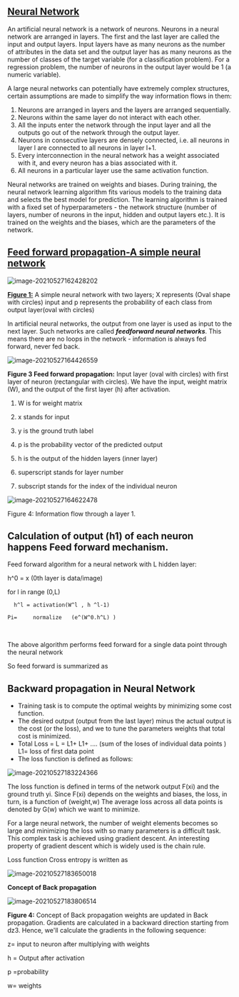


## **<u>Neural Network</u>** 

An artificial neural network is a network of neurons. Neurons in a neural network are arranged in layers. The first and the last layer are called the input and output layers. Input layers have as many neurons as the number of attributes in the data set and the output layer has as many neurons as the number of classes of the target variable (for a classification problem). For a regression problem, the number of neurons in the output layer would be 1 (a numeric variable).



A large neural networks can potentially have extremely complex structures, certain assumptions are made to simplify the way information flows in them:

1. Neurons are arranged in layers and the layers are arranged sequentially.
2. Neurons within the same layer do not interact with each other.
3. All the inputs enter the network through the input layer and all the outputs go out of the network through the output layer.
4. Neurons in consecutive layers are densely connected, i.e. all neurons in layer l are connected to all neurons in layer l+1.
5. Every interconnection in the neural network has a weight associated with it, and every neuron has a bias associated with it.
6. All neurons in a particular layer use the same activation function.



Neural networks are trained on weights and biases.
During training, the neural network learning algorithm fits various models to the training data and selects the best model for prediction. The learning algorithm is trained with a fixed set of hyperparameters - the network structure (number of layers, number of neurons in the input, hidden and output layers etc.). It is trained on the weights and the biases, which are the parameters of the network.

## <u>Feed forward propagation-A simple neural network</u>

![image-20210527162428202](C:\Users\sunny\AppData\Roaming\Typora\typora-user-images\image-20210527162428202.png)

<u>**Figure 1:**</u> A simple neural network with two layers; X represents (Oval shape with circles) input and p represents the probability of each class from output layer(oval with circles) 

In artificial neural networks, the output from one layer is used as input to the next layer. Such networks are called ***feedforward neural networks***. This means there are no loops in the network - information is always fed forward, never fed back.

![image-20210527164426559](C:\Users\sunny\AppData\Roaming\Typora\typora-user-images\image-20210527164426559.png)

**Figure 3 Feed forward propagation:** Input layer (oval with circles) with first layer of neuron (rectangular with circles). We have the input, weight matrix (W),  and the output of the first layer (h) after activation. 



1. W is for weight matrix

2. x stands for input

3. y is the ground truth label

4. p is the probability vector of the predicted output

5. h is the output of the hidden layers (inner layer)

6. superscript stands for layer number

7. subscript stands for the index of the individual neuron

   

![image-20210527164622478](C:\Users\sunny\AppData\Roaming\Typora\typora-user-images\image-20210527164622478.png)

Figure 4: Information flow through a layer 1. 



## Calculation of output (h1) of each neuron happens Feed forward mechanism. 

Feed forward algorithm for a neural network with L hidden layer: 

h^0  = x (0th layer is data/image)

for l in range (0,L)

  	  h^l = activation(W^l , h ^l-1)

   	Pi= 	normalize	(e^(W^0.h^L) )

​      

The above algorithm performs feed forward for a single data point through the neural network

So feed forward is summarized as 



## Backward propagation in Neural Network  

- Training task is to compute the optimal weights by minimizing some cost function.
-  The desired output (output from the last layer) minus the actual output is the cost (or the loss), and we to tune the parameters weights that total cost is minimized.
- Total Loss = L = L1+ L1+ .... (sum of the loses of individual data points ) L1= loss of first data point 
- The loss function is defined as follows:

![image-20210527183224366](C:\Users\sunny\AppData\Roaming\Typora\typora-user-images\image-20210527183224366.png)

The loss function is defined in terms of the network output F(xi) and the ground truth yi. Since F(xi) depends on the weights and biases, the loss, in turn, is a function of (weight,w)	The average loss across all data points is denoted by G(w) which we want to minimize.

For a large neural network, the number of weight elements becomes so large and minimizing the loss with so many parameters is a difficult task. This complex task is achieved using gradient descent. An interesting property of gradient descent which is widely used is the chain rule.

Loss function  Cross entropy is written as 

![image-20210527183650018](C:\Users\sunny\AppData\Roaming\Typora\typora-user-images\image-20210527183650018.png)

**Concept of Back propagation**

![image-20210527183806514](C:\Users\sunny\AppData\Roaming\Typora\typora-user-images\image-20210527183806514.png) 

**Figure 4:** Concept of Back propagation weights are updated in Back propagation. Gradients are calculated in a backward direction starting from dz3. Hence, we'll calculate the gradients in the following sequence:

z= input to neuron after multiplying with weights

h = Output after activation 

p =probability 

w= weights 

